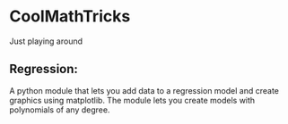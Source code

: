 # CoolMathTricks
Just playing around

## Regression:
  A python module that lets you add data to a regression model and create graphics using matplotlib. The module lets you create models with polynomials of any degree.
